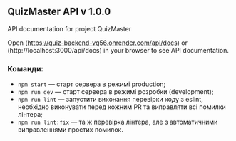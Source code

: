 ## QuizMaster API v 1.0.0

API documentation for project QuizMaster

Open (https://quiz-backend-vq56.onrender.com/api/docs) or
(http://localhost:3000/api/docs) in your browser to see API documentation.

### Команди:

- `npm start` &mdash; старт сервера в режимі production;
- `npm run dev` &mdash; старт сервера в режимі розробки (development);
- `npm run lint` &mdash; запустити виконання перевірки коду з eslint, необхідно
  виконувати перед кожним PR та виправляти всі помилки лінтера;
- `npm run lint:fix` &mdash; та ж перевірка лінтера, але з автоматичними
  виправленнями простих помилок.
